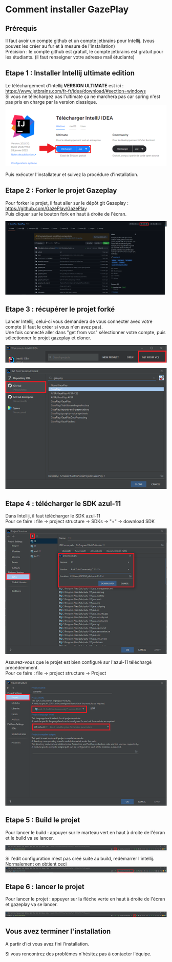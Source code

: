 # Comment installer GazePlay

## Prérequis

Il faut avoir un compte github et un compte jetbrains pour Intellij. (vous pouvez les créer au fur et à mesure de l'installation)
<br>Précision : le compte github est gratuit, le compte jetbrains est gratuit pour les étudiants. (il faut renseigner votre adresse mail étudiante)

## Etape 1 : Installer Intellij ultimate edition 

Le téléchargement d'Intellij **VERSION ULTIMATE** est ici : https://www.jetbrains.com/fr-fr/idea/download/#section=windows
<br>
Si vous ne téléchargez pas l'ultimate ça ne marchera pas car spring n'est pas pris en charge par la version classique.
![telechargement intellij](AssetsInstallation/DL-intellij-FR.png)

Puis exécuter l'installateur et suivez la procédure d'installation.


## Etape 2 : Forker le projet Gazeplay

Pour forker le projet, il faut aller sur le dépôt git Gazeplay : https://github.com/GazePlay/GazePlay
<br>
Puis cliquer sur le bouton fork en haut à droite de l'écran.

![fork](AssetsInstallation/fork.png)

## Etape 3 : récupérer le projet forké

Lancer Intellij, celui-ci vous demandera de vous connecter avec votre compte (il faut le créer si vous n'en avez pas).
<br> Une fois connecté aller dans "get from vcs" sélectionner votre compte, puis sélectionner le projet gazeplay et cloner.

![GetFromVCS](AssetsInstallation/GetFromVCS.png)

![clone](AssetsInstallation/clone.png)

## Etape 4 : télécharger le SDK azul-11

Dans Intellij, il faut télécharger le SDK azul-11
<br>
Pour ce faire : file -> project structure -> SDKs -> "+" -> download SDK

![telechargement azul](AssetsInstallation/DL-azul-FR.png)

Assurez-vous que le projet est bien configuré sur l'azul-11 téléchargé précédemment.
<br> 
Pour ce faire : file -> project structure -> Project

![mise en place azul](AssetsInstallation/DL-setAzul.png)

## Etape 5 : Build le projet

Pour lancer le build : appuyer sur le marteau vert en haut à droite de l'écran et le build va se lancer.

![build](AssetsInstallation/build.png)

Si l'edit configuration n'est pas créé suite au build, redémarrer l'intellij.
<br> Normalement on obtient ceci
![buildsuccessfull](AssetsInstallation/editconfig.png)

## Etape 6 : lancer le projet

Pour lancer le projet : appuyer sur la flèche verte en haut à droite de l'écran et gazeplay va se lancer.

![run](AssetsInstallation/run.png)

## Vous avez terminer l'installation

A partir d'ici vous avez fini l'installation.

Si vous rencontrez des problèmes n'hésitez pas à contacter l'équipe.
